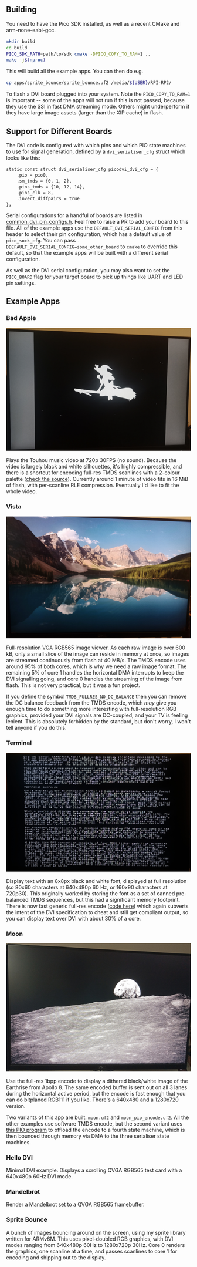 Building
--------

You need to have the Pico SDK installed, as well as a recent CMake and arm-none-eabi-gcc.


```bash
mkdir build
cd build
PICO_SDK_PATH=path/to/sdk cmake -DPICO_COPY_TO_RAM=1 ..
make -j$(nproc)
```

This will build all the example apps. You can then do e.g.

```bash
cp apps/sprite_bounce/sprite_bounce.uf2 /media/${USER}/RPI-RP2/
```

To flash a DVI board plugged into your system. Note the `PICO_COPY_TO_RAM=1` is important -- some of the apps will not run if this is not passed, because they use the SSI in fast DMA streaming mode. Others might underperform if they have large image assets (larger than the XIP cache) in flash.

Support for Different Boards
----------------------------

The DVI code is configured with which pins and which PIO state machines to use for signal generation, defined by a `dvi_serialiser_cfg` struct which looks like this:

```
static const struct dvi_serialiser_cfg picodvi_dvi_cfg = {
	.pio = pio0,
	.sm_tmds = {0, 1, 2},
	.pins_tmds = {10, 12, 14},
	.pins_clk = 8,
	.invert_diffpairs = true
};
```

Serial configurations for a handful of boards are listed in [common_dvi_pin_configs.h](include/common_dvi_pin_configs.h). Feel free to raise a PR to add your board to this file. All of the example apps use the `DEFAULT_DVI_SERIAL_CONFIG` from this header to select their pin configuration, which has a default value of `pico_sock_cfg`. You can pass `-DDEFAULT_DVI_SERIAL_CONFIG=some_other_board` to `cmake` to override this default, so that the example apps will be built with a different serial configuration.

As well as the DVI serial configuration, you may also want to set the `PICO_BOARD` flag for your target board to pick up things like UART and LED pin settings.

Example Apps
------------

### Bad Apple

![](../img/example_app_bad_apple.jpg)

Plays the Touhou music video at 720p 30FPS (no sound). Because the video is largely black and white silhouettes, it's highly compressible, and there is a shortcut for encoding full-res TMDS scanlines with a 2-colour palette ([check the source](apps/bad_apple/rle_decompress.S)). Currently around 1 minute of video fits in 16 MiB of flash, with per-scanline RLE compression. Eventually I'd like to fit the whole video.

### Vista

![](../img/example_app_vista.jpg)

Full-resolution VGA RGB565 image viewer. As each raw image is over 600 kB, only a small slice of the image can reside in memory at once, so images are streamed continuously from flash at 40 MB/s. The TMDS encode uses around 95% of both cores, which is why we need a raw image format. The remaining 5% of core 1 handles the horizontal DMA interrupts to keep the DVI signalling going, and core 0 handles the streaming of the image from flash. This is not very practical, but it was a fun project.

If you define the symbol `TMDS_FULLRES_NO_DC_BALANCE` then you can remove the DC balance feedback from the TMDS encode, which *may* give you enough time to do something more interesting with full-resolution RGB graphics, provided your DVI signals are DC-coupled, and your TV is feeling lenient. This is absolutely forbidden by the standard, but don't worry, I won't tell anyone if you do this.

### Terminal

![](../img/example_app_terminal.jpg)

Display text with an 8x8px black and white font, displayed at full resolution (so 80x60 characters at 640x480p 60 Hz, or 160x90 characters at 720p30). This originally worked by storing the font as a set of canned pre-balanced TMDS sequences, but this had a significant memory footprint. There is now fast generic full-res encode ([code here](https://github.com/Wren6991/PicoDVI/blob/6bafa3c3e3f6796b49eb599476ee2a43ae5ccf67/software/libdvi/tmds_encode.S#L176)) which again subverts the intent of the DVI specification to cheat and still get compliant output, so you can display text over DVI with about 30% of a core.

### Moon

![](../img/example_app_moon.jpg)

Use the full-res 1bpp encode to display a dithered black/white image of the Earthrise from Apollo 8. The same encoded buffer is sent out on all 3 lanes during the horizontal active period, but the encode is fast enough that you can do bitplaned RGB111 if you like. There's a 640x480 and a 1280x720 version.

Two variants of this app are built: `moon.uf2` and `moon_pio_encode.uf2`. All the other examples use software TMDS encode, but the second variant uses [this PIO program](https://github.com/Wren6991/PicoDVI/blob/master/software/libdvi/tmds_encode_1bpp.pio) to offload the encode to a fourth state machine, which is then bounced through memory via DMA to the three serialiser state machines.

### Hello DVI

Minimal DVI example. Displays a scrolling QVGA RGB565 test card with a 640x480p 60Hz DVI mode.

### Mandelbrot

Render a Mandelbrot set to a QVGA RGB565 framebuffer.

### Sprite Bounce

A bunch of images bouncing around on the screen, using my sprite library written for ARMv6M. This uses pixel-doubled RGB graphics, with DVI modes ranging from 640x480p 60Hz to 1280x720p 30Hz. Core 0 renders the graphics, one scanline at a time, and passes scanlines to core 1 for encoding and shipping out to the display.

